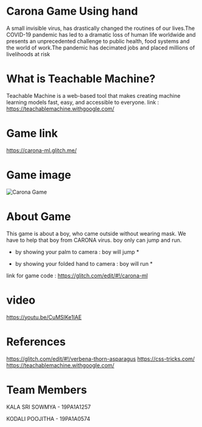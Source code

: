 # Carona Game Using hand 
   A small  invisible virus, has drastically changed the routines of our lives.The COVID-19 pandemic has led to a dramatic loss of human life worldwide and presents an unprecedented challenge to public health, food systems and the world of work.The pandemic has decimated jobs and placed millions of livelihoods at risk
# What is Teachable Machine?
Teachable Machine is a web-based tool that makes creating machine learning models fast, easy, and accessible to everyone.
link : https://teachablemachine.withgoogle.com/
# Game link
   https://carona-ml.glitch.me/
# Game image 
![Carona Game](https://user-images.githubusercontent.com/72811328/116783030-1cd7d080-aaaa-11eb-9a48-27fe208bc7c0.png)
# About Game 
   This game is about a boy, who came outside without wearing mask.
   We have to help that boy from CARONA virus.
   boy only can jump and run.
                                        
   * by showing your palm to camera        : boy will jump * 
   
   * by showing your folded hand to camera : boy will run *
   
   link for game code : https://glitch.com/edit/#!/carona-ml
# video
  https://youtu.be/CuMSlKe1lAE
# References
  https://glitch.com/edit/#!/verbena-thorn-asparagus
  https://css-tricks.com/
  https://teachablemachine.withgoogle.com/
 
   
# Team Members
KALA SRI SOWMYA - 19PA1A1257

KODALI POOJITHA - 19PA1A0574
 
